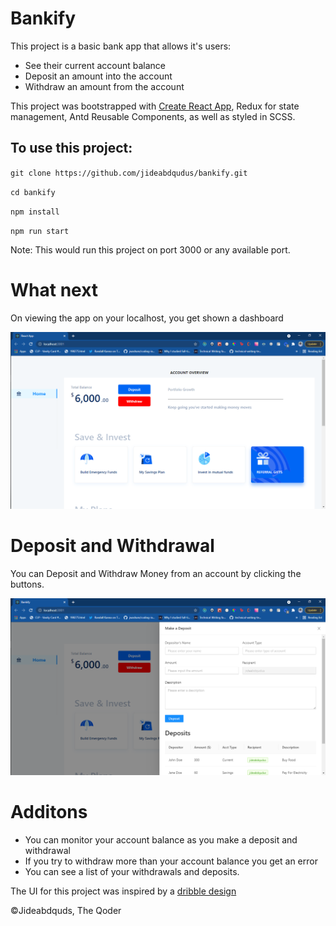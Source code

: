 # Bankify

This project is a basic bank app that allows it's users:

- See their current account balance
- Deposit an amount into the account
- Withdraw an amount from the account

This project was bootstrapped with [Create React App](https://github.com/facebook/create-react-app), Redux for state management, Antd Reusable Components, as well as styled in SCSS.

## To use this project:

`git clone https://github.com/jideabdqudus/bankify.git`

`cd bankify`

`npm install`

`npm run start`

Note: This would run this project on port 3000 or any available port.

# What next

On viewing the app on your localhost, you get shown a dashboard

<img src="./screenshot.png" alt="Screenshot"/>

# Deposit and Withdrawal

You can Deposit and Withdraw Money from an account by clicking the buttons.

<img src="./screenshot2.png" alt="Screenshot"/>

# Additons 

- You can monitor your account balance as you make a deposit and withdrawal
- If you try to withdraw more than your account balance you get an error 
- You can see a list of your withdrawals and deposits. 

The UI for this project was inspired by a [dribble design](https://dribbble.com/tags/cowrywise) 

©Jideabdquds, The Qoder